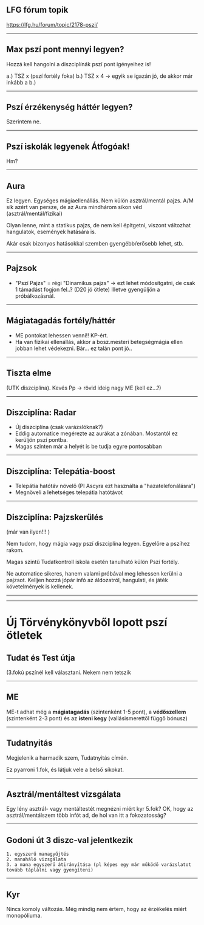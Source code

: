 ## LFG fórum topik
https://lfg.hu/forum/topic/2178-pszi/

---

## Max pszí pont mennyi legyen?

Hozzá kell hangolni a diszciplínák pszí pont igényeihez is!

a.) TSZ x (pszí fortély foka)
b.) TSZ x 4
→ egyik se igazán jó, de akkor már inkább a b.)

---

## Pszí érzékenység háttér legyen?
Szerintem ne.

---

## Pszí iskolák legyenek Átfogóak!

Hm?

---

## Aura

Ez legyen.
Egységes mágiaellenállás. Nem külön asztrál/mentál pajzs. A/M sík azért van persze, de az Aura mindhárom síkon véd (asztrál/mentál/fizikai)

Olyan lenne, mint a statikus pajzs, de nem kell építgetni, viszont változhat hangulatok, események hatására is.

Akár csak bizonyos hatásokkal szemben gyengébb/erősebb lehet, stb.

---

## Pajzsok

 - "Pszí Pajzs" = régi "Dinamikus pajzs"
  → ezt lehet módosítgatni, de csak 1 támadást fogjon fel..? (D20 jó ötlete) Illetve gyengüljön a próbálkozásnál.

---

## Mágiatagadás fortély/háttér

- ME pontokat lehessen venni!! KP-ért.
- Ha van fizikai ellenállás, akkor a bosz.mesteri betegségmágia ellen jobban lehet védekezni. Bár... ez talán pont jó..

---

## Tiszta elme

(UTK diszciplína).
Kevés Pp → rövid ideig nagy ME (kell ez...?)


--- 

## Diszciplína: Radar

- Új diszciplína (csak varázslóknak?)
- Eddig automatice megérezte az aurákat a zónában. Mostantól ez kerüljön pszí pontba.
- Magas szinten már a helyét is be tudja egyre pontosabban

---

## Diszciplína: Telepátia-boost

- Telepátia hatótáv növelő (Pl Ascyra ezt használta a "hazatelefonálásra")
- Megnöveli a lehetséges telepátia hatótávot

---

## Diszciplína: Pajzskerülés

(már van ilyen!!! )

Nem tudom, hogy mágia vagy pszí diszciplína legyen. Egyelőre a pszíhez rakom.

Magas szintű Tudatkontroll iskola esetén tanulható külön Pszí fortély.

Ne automatice sikeres, hanem valami próbával meg lehessen kerülni a pajzsot. Kelljen hozzá jópár infó az áldozatról, hangulati, és játék követelmények is kellenek.

---
---

# Új Törvénykönyvből lopott pszí ötletek

## Tudat és Test útja

(3.fokú pszínél kell választani. Nekem nem tetszik

---

## ME

ME-t adhat még a **mágiatagadás** (szintenként 1-5 pont), a **védőszellem** (szintenként 2-3 pont) és az **isteni kegy** (vallásismerettől függő bónusz)

---

## Tudatnyitás

Megjelenik a harmadik szem, Tudatnyitás címén.

Ez pyarroni 1.fok, és látjuk vele a belső síkokat.

---

## Asztrál/mentáltest vizsgálata

Egy lény asztrál- vagy mentáltestét megnézni miért kyr 5.fok? OK, hogy az asztrál/mentálszem több infót ad, de hol van itt a fokozatosság?

---

## Godoni út 3 diszc-val jelentkezik

    1. egyszerű managyűjtés
    2. manaháló vizsgálata
    3. a mana egyszerű átirányítása (pl képes egy már működő varázslatot tovább táplálni vagy gyengíteni)

---

## Kyr

Nincs komoly változás. Még mindig nem értem, hogy az érzékelés miért monopóliuma.
